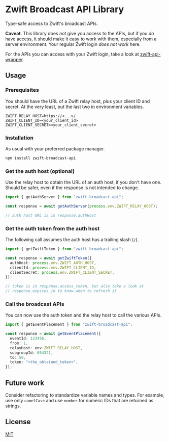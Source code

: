 # Zwift Broadcast API Library

Type-safe access to Zwift's broadcast APIs.

**Caveat**. This library does _not_ give you access to the APIs, but if you _do_ have access, it should make it easy to work with them, especially from a server environment. Your regular Zwift login _does not work_ here.

For the APIs you can access with your Zwift login, take a look at [zwift-api-wrapper](https://github.com/rally25rs/zwift-api-wrapper).

## Usage

### Prerequisites

You should have the URL of a Zwift relay host, plus your client ID and secret. At the very least, put the last two in environment variables.

```Dotenv filename=".env"
ZWIFT_RELAY_HOST=https://<...>/
ZWIFT_CLIENT_ID=<your_client_id>
ZWIFT_CLIENT_SECRET=<your_client_secret>
```

### Installation

As usual with your preferred package manager.

```sh
npm install zwift-broadcast-api
```

### Get the auth host (optional)

Use the relay host to obtain the URL of an auth host, if you don't have one. Should be safer, even if the response is not intended to change.

```ts
import { getAuthServer } from "zwift-broadcast-api";

const response = await getAuthServer(process.env.ZWIFT_RELAY_HOST);

// auth host URL is in response.authHost
```

### Get the auth token from the auth host

The following call assumes the auth host has a trailing slash (`/`).

```ts
import { getZwiftToken } from "zwift-broadcast-api";

const response = await getZwiftToken({
  authHost: process.env.ZWIFT_AUTH_HOST,
  clientId: process.env.ZWIFT_CLIENT_ID,
  clientSecret: process.env.ZWIFT_CLIENT_SECRET,
});

// token is in response.access_token, but also take a look at
// response.expires_in to know when to refresh it
```

### Call the broadcast APIs

You can now use the auth token and the relay host to call the various APIs.

```ts
import { getEventPlacement } from "zwift-broadcast-api";

const response = await getEventPlacement({
  eventId: 123456,
  from: 1,
  relayHost: env.ZWIFT_RELAY_HOST,
  subgroupId: 654321,
  to: 50,
  token: "<the_obtained_token>",
});
```

## Future work

Consider refactoring to standardize variable names and types. For example, use only `camelCase` and use `number` for numeric IDs that are returned as strings.

## License

[MIT](./LICENSE)
